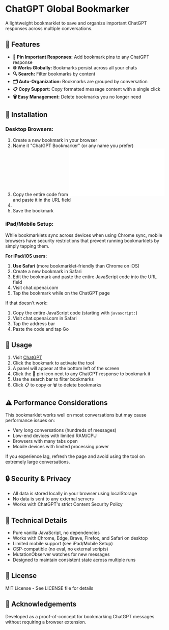 # ChatGPT Global Bookmarker

A lightweight bookmarklet to save and organize important ChatGPT responses across multiple conversations.

## 🌟 Features

- **📌 Pin Important Responses:** Add bookmark pins to any ChatGPT response
- **🌐 Works Globally:** Bookmarks persist across all your chats
- **🔍 Search:** Filter bookmarks by content
- **🗂️ Auto-Organization:** Bookmarks are grouped by conversation
- **📋 Copy Support:** Copy formatted message content with a single click
- **🗑️ Easy Management:** Delete bookmarks you no longer need

## 🚀 Installation

### Desktop Browsers:
1. Create a new bookmark in your browser
2. Name it "ChatGPT Bookmarker" (or any name you prefer)
3. Copy the entire code from ![GPT-bookmarker](bookmarklet.js) and paste it in the URL field
4. 
5. Save the bookmark

### iPad/Mobile Setup:
While bookmarklets sync across devices when using Chrome sync, mobile browsers have security restrictions that prevent running bookmarklets by simply tapping them.

**For iPad/iOS users:**
1. **Use Safari** (more bookmarklet-friendly than Chrome on iOS)
2. Create a new bookmark in Safari
3. Edit the bookmark and paste the entire JavaScript code into the URL field
4. Visit chat.openai.com
5. Tap the bookmark while on the ChatGPT page

If that doesn't work:
1. Copy the entire JavaScript code (starting with `javascript:`)
2. Visit chat.openai.com in Safari
3. Tap the address bar
4. Paste the code and tap Go

## 📖 Usage

1. Visit [ChatGPT](https://chat.openai.com)
2. Click the bookmark to activate the tool
3. A panel will appear at the bottom left of the screen
4. Click the 📌 pin icon next to any ChatGPT response to bookmark it
5. Use the search bar to filter bookmarks
6. Click 📋 to copy or 🗑️ to delete bookmarks

## ⚠️ Performance Considerations

This bookmarklet works well on most conversations but may cause performance issues on:
- Very long conversations (hundreds of messages)
- Low-end devices with limited RAM/CPU
- Browsers with many tabs open
- Mobile devices with limited processing power

If you experience lag, refresh the page and avoid using the tool on extremely large conversations.

## 🔒 Security & Privacy

- All data is stored locally in your browser using localStorage
- No data is sent to any external servers
- Works with ChatGPT's strict Content Security Policy

## 🧰 Technical Details

- Pure vanilla JavaScript, no dependencies
- Works with Chrome, Edge, Brave, Firefox, and Safari on desktop
- Limited mobile support (see iPad/Mobile Setup)
- CSP-compatible (no eval, no external scripts)
- MutationObserver watches for new messages
- Designed to maintain consistent state across multiple runs

## 📝 License

MIT License - See LICENSE file for details

## 🙏 Acknowledgements

Developed as a proof-of-concept for bookmarking ChatGPT messages without requiring a browser extension.
